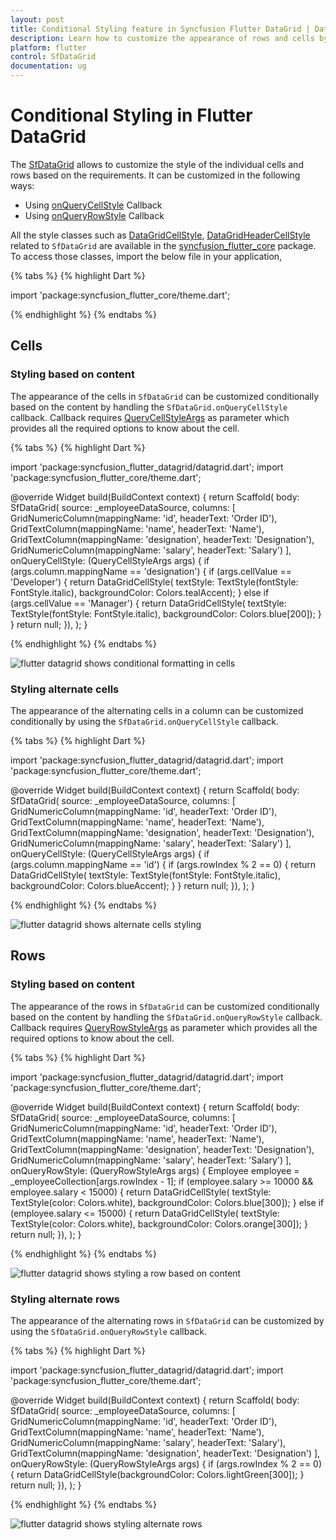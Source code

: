 ```yaml
---
layout: post
title: Conditional Styling feature in Syncfusion Flutter DataGrid | DataTable
description: Learn how to customize the appearance of rows and cells by using conditional styling feature in Syncfusion Flutter DataGrid.
platform: flutter
control: SfDataGrid
documentation: ug
---
```


# Conditional Styling in Flutter DataGrid

The [SfDataGrid](https://pub.dev/documentation/syncfusion_flutter_datagrid/latest/datagrid/SfDataGrid-class.html) allows to customize the style of the individual cells and rows based on the requirements. It can be customized in the following ways:

* Using [onQueryCellStyle](https://pub.dev/documentation/syncfusion_flutter_datagrid/latest/datagrid/SfDataGrid/onQueryCellStyle.html) Callback
* Using [onQueryRowStyle](https://pub.dev/documentation/syncfusion_flutter_datagrid/latest/datagrid/SfDataGrid/onQueryRowStyle.html) Callback

All the style classes such as [DataGridCellStyle](https://pub.dev/documentation/syncfusion_flutter_core/latest/theme/DataGridCellStyle-class.html), [DataGridHeaderCellStyle](https://pub.dev/documentation/syncfusion_flutter_core/latest/theme/DataGridHeaderCellStyle-class.html) related to `SfDataGrid` are available in the [syncfusion_flutter_core](https://pub.dev/packages/syncfusion_flutter_core) package. To access those classes, import the below file in your application,

{% tabs %}
{% highlight Dart %} 

import 'package:syncfusion_flutter_core/theme.dart';

{% endhighlight %}
{% endtabs %}

## Cells

### Styling based on content

The appearance of the cells in `SfDataGrid` can be customized conditionally based on the content by handling the `SfDataGrid.onQueryCellStyle` callback. 
Callback requires [QueryCellStyleArgs](https://pub.dev/documentation/syncfusion_flutter_datagrid/latest/datagrid/QueryCellStyleArgs-class.html) as parameter which provides all the required options to know about the cell.

{% tabs %}
{% highlight Dart %} 

import 'package:syncfusion_flutter_datagrid/datagrid.dart';
import 'package:syncfusion_flutter_core/theme.dart';

@override
Widget build(BuildContext context) {
  return Scaffold(
    body: SfDataGrid(
        source: _employeeDataSource,
        columns: <GridColumn>[
          GridNumericColumn(mappingName: 'id', headerText: 'Order ID'),
          GridTextColumn(mappingName: 'name', headerText: 'Name'),
          GridTextColumn(mappingName: 'designation', headerText: 'Designation'),
          GridNumericColumn(mappingName: 'salary', headerText: 'Salary')
        ],
        onQueryCellStyle: (QueryCellStyleArgs args) {
          if (args.column.mappingName == 'designation') {
            if (args.cellValue == 'Developer') {
              return DataGridCellStyle(
                  textStyle: TextStyle(fontStyle: FontStyle.italic),
                  backgroundColor: Colors.tealAccent);
            } else if (args.cellValue == 'Manager') {
              return DataGridCellStyle(
                  textStyle: TextStyle(fontStyle: FontStyle.italic),
                  backgroundColor: Colors.blue[200]);
            }
          }
          return null;
        }),
  );
}
    
{% endhighlight %}
{% endtabs %}

![flutter datagrid shows conditional formatting in cells](images/conditional-styling/flutter-datagrid-cells-styling-based-on-content.png)

### Styling alternate cells

The appearance of the alternating cells in a column can be customized conditionally by using the `SfDataGrid.onQueryCellStyle` callback.

{% tabs %}
{% highlight Dart %} 

import 'package:syncfusion_flutter_datagrid/datagrid.dart';
import 'package:syncfusion_flutter_core/theme.dart';

@override
Widget build(BuildContext context) {
  return Scaffold(
    body: SfDataGrid(
        source: _employeeDataSource,
        columns: <GridColumn>[
          GridNumericColumn(mappingName: 'id', headerText: 'Order ID'),
          GridTextColumn(mappingName: 'name', headerText: 'Name'),
          GridTextColumn(mappingName: 'designation', headerText: 'Designation'),
          GridNumericColumn(mappingName: 'salary', headerText: 'Salary')
        ],
        onQueryCellStyle: (QueryCellStyleArgs args) {
          if (args.column.mappingName == 'id') {
            if (args.rowIndex % 2 == 0) {
              return DataGridCellStyle(
                  textStyle: TextStyle(fontStyle: FontStyle.italic),
                  backgroundColor: Colors.blueAccent);
            }
          }
          return null;
        }),
  );
}
    
{% endhighlight %}
{% endtabs %}

![flutter datagrid shows alternate cells styling](images/conditional-styling/flutter-datagrid-alternate-cells-styling.png)

## Rows

### Styling based on content

The appearance of the rows in `SfDataGrid` can be customized conditionally based on the content by handling the `SfDataGrid.onQueryRowStyle` callback.
Callback requires [QueryRowStyleArgs](https://pub.dev/documentation/syncfusion_flutter_datagrid/latest/datagrid/QueryRowStyleArgs-class.html) as parameter which provides all the required options to know about the cell.

{% tabs %}
{% highlight Dart %} 

import 'package:syncfusion_flutter_datagrid/datagrid.dart';
import 'package:syncfusion_flutter_core/theme.dart';
      
@override
Widget build(BuildContext context) {
  return Scaffold(
    body: SfDataGrid(
        source: _employeeDataSource,
        columns: <GridColumn>[
          GridNumericColumn(mappingName: 'id', headerText: 'Order ID'),
          GridTextColumn(mappingName: 'name', headerText: 'Name'),
          GridTextColumn(mappingName: 'designation', headerText: 'Designation'),
          GridNumericColumn(mappingName: 'salary', headerText: 'Salary')
        ],
        onQueryRowStyle: (QueryRowStyleArgs args) {
          Employee employee = _employeeCollection[args.rowIndex - 1];
          if (employee.salary >= 10000 && employee.salary < 15000) {
            return DataGridCellStyle(
                textStyle: TextStyle(color: Colors.white),
                backgroundColor: Colors.blue[300]);
          } else if (employee.salary <= 15000) {
            return DataGridCellStyle(
                textStyle: TextStyle(color: Colors.white),
                backgroundColor: Colors.orange[300]);
          }
          return null;
        }),
  );
}
    
{% endhighlight %}
{% endtabs %}

![flutter datagrid shows styling a row based on content](images/conditional-styling/flutter-datagrid-rows-styling-based-on-content.png)

### Styling alternate rows

The appearance of the alternating rows in `SfDataGrid` can be customized by using the `SfDataGrid.onQueryRowStyle` callback.

{% tabs %}
{% highlight Dart %} 

import 'package:syncfusion_flutter_datagrid/datagrid.dart';
import 'package:syncfusion_flutter_core/theme.dart';

@override
Widget build(BuildContext context) {
  return Scaffold(
    body: SfDataGrid(
        source: _employeeDataSource,
        columns: <GridColumn>[
          GridNumericColumn(mappingName: 'id', headerText: 'Order ID'),
          GridTextColumn(mappingName: 'name', headerText: 'Name'),
          GridNumericColumn(mappingName: 'salary', headerText: 'Salary'),
          GridTextColumn(mappingName: 'designation', headerText: 'Designation')
        ],
        onQueryRowStyle: (QueryRowStyleArgs args) {
          if (args.rowIndex % 2 == 0) {
            return DataGridCellStyle(backgroundColor: Colors.lightGreen[300]);
          }
          return null;
        }),
  );
}

{% endhighlight %}
{% endtabs %}

![flutter datagrid shows styling alternate rows](images/conditional-styling/flutter-datagrid-alternate-rows-styling.png)